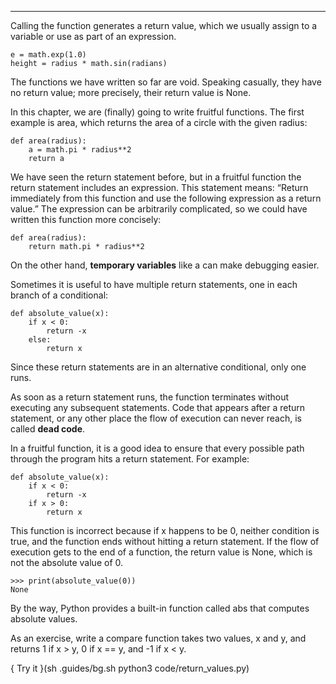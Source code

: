 -------------

Calling the function generates a return value, which we usually assign to a variable or use as part of an expression.

    e = math.exp(1.0)
    height = radius * math.sin(radians)

The functions we have written so far are void. Speaking casually, they have no return value; more precisely, their return value is <span>None</span>.

In this chapter, we are (finally) going to write fruitful functions. The first example is <span>area</span>, which returns the area of a circle with the given radius:

    def area(radius):
        a = math.pi * radius**2
        return a

We have seen the <span>return</span> statement before, but in a fruitful function the <span>return</span> statement includes an expression. This statement means: “Return immediately from this function and use the following expression as a return value.” The expression can be arbitrarily complicated, so we could have written this function more concisely:

    def area(radius):
        return math.pi * radius**2

On the other hand, <span>**temporary variables**</span> like <span>a</span> can make debugging easier.

Sometimes it is useful to have multiple return statements, one in each branch of a conditional:

    def absolute_value(x):
        if x < 0:
            return -x
        else:
            return x

Since these <span>return</span> statements are in an alternative conditional, only one runs.

As soon as a return statement runs, the function terminates without executing any subsequent statements. Code that appears after a <span>return</span> statement, or any other place the flow of execution can never reach, is called <span>**dead code**</span>.

In a fruitful function, it is a good idea to ensure that every possible path through the program hits a <span>return</span> statement. For example:

    def absolute_value(x):
        if x < 0:
            return -x
        if x > 0:
            return x

This function is incorrect because if <span>x</span> happens to be 0, neither condition is true, and the function ends without hitting a <span>return</span> statement. If the flow of execution gets to the end of a function, the return value is <span>None</span>, which is not the absolute value of 0.

    >>> print(absolute_value(0))
    None

By the way, Python provides a built-in function called <span>abs</span> that computes absolute values.

As an exercise, write a <span>compare</span> function takes two values, <span>x</span> and <span>y</span>, and returns <span>1</span> if <span>x \> y</span>, <span>0</span> if <span>x == y</span>, and <span>-1</span> if <span>x \< y</span>.


{ Try it }(sh .guides/bg.sh python3 code/return_values.py)

